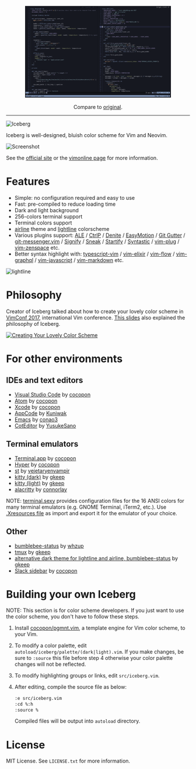 <div align="center">
  <img width="400px" src="https://raw.githubusercontent.com/schoblaska/iceberg.vim/main/screens/schoblaska.png" />

  Compare to <a href="https://raw.githubusercontent.com/schoblaska/iceberg.vim/main/screens/cocopon.png">original</a>.
</div>


----

![Iceberg](https://cocopon.github.io/iceberg.vim/assets/github/20180804/cover.png)

Iceberg is well-designed, bluish color scheme for Vim and Neovim.

![Screenshot](https://cocopon.github.io/iceberg.vim/assets/github/screenshot.png)

See the [official site](https://cocopon.github.io/iceberg.vim/) or the
[vimonline page](https://www.vim.org/scripts/script.php?script_id=4820) for more
information.




# Features
- Simple: no configuration required and easy to use
- Fast: pre-compiled to reduce loading time
- Dark and light background
- 256-colors terminal support
- Terminal colors support
- [airline][airline] theme and [lightline][lightline] colorscheme
- Various plugins support:
  [ALE][ale]
  / [CtrlP][ctrlp]
  / [Denite][denite]
  / [EasyMotion][easymotion]
  / [Git Gutter][git-gutter]
  / [git-messenger.vim][git-messenger.vim]
  / [Signify][signify]
  / [Sneak][sneak]
  / [Startify][startify]
  / [Syntastic][syntastic]
  / [vim-plug][vim-plug]
  / [vim-zenspace][vim-zenspace]
  etc.
- Better syntax highlight with:
  [typescript-vim][typescript-vim]
  / [vim-elixir][vim-elixir]
  / [vim-flow][vim-flow]
  / [vim-graphql][vim-graphql]
  / [vim-javascript][vim-javascript]
  / [vim-markdown][vim-markdown]
  etc.

![lightline](https://user-images.githubusercontent.com/602961/64060996-407cb080-cc0f-11e9-87dd-e5c535815fab.png)




# Philosophy
Creator of Iceberg talked about how to create your lovely color scheme in
[VimConf 2017][vimconf2017], international Vim conference.
[This slides][vimconf-slides] also explained the philosophy of Iceberg.

[![Creating Your Lovely Color Scheme](https://cocopon.github.io/iceberg.vim/assets/github/creating-your-lovely-color-scheme.png)][vimconf-slides]




# For other environments

## IDEs and text editors
- [Visual Studio Code](https://github.com/cocopon/vscode-iceberg-theme)
  by [cocopon]
- [Atom](https://github.com/cocopon/atom-iceberg-syntax/)
  by [cocopon]
- [Xcode](https://github.com/cocopon/xcode-iceberg)
  by [cocopon]
- [AppCode](https://github.com/Kuniwak/iceberg.icls)
  by [Kuniwak](https://github.com/Kuniwak)
- [Emacs](https://github.com/conao3/iceberg-theme.el)
  by [conao3](https://github.com/conao3)
- [CotEditor](https://github.com/YusukeSano/coteditor-iceberg)
  by [YusukeSano](https://github.com/YusukeSano)


## Terminal emulators
- [Terminal.app](https://cocopon.github.io/iceberg.vim/#macosTerminalApp)
  by [cocopon]
- [Hyper](https://github.com/cocopon/hyper-iceberg)
  by [cocopon]
- [st](https://notabug.org/vejetaryenvampir/st-iceberg)
  by [vejetaryenvampir](https://notabug.org/vejetaryenvampir)
- [kitty (dark)](https://gist.github.com/gkeep/9b6f3e86d44542f73b526183095d5c3a)
  by [gkeep](https://github.com/gkeep)
- [kitty (light)](https://gist.github.com/gkeep/3434864a3321fcce7d69e75d6d63888e)
  by [gkeep](https://github.com/gkeep)
- [alacritty](https://github.com/alacritty/alacritty/wiki/Color-schemes#iceberg)
  by [connorlay](https://github.com/connorlay)

NOTE: [terminal.sexy][terminal-sexy] provides configuration files for
the 16 ANSI colors for many terminal emulators (e.g. GNOME Terminal, iTerm2,
etc.). Use [.Xresources file][xresources] as import and export it for
the emulator of your choice.

## Other
- [bumblebee-status](https://github.com/tobi-wan-kenobi/bumblebee-status)
  by [whzup](https://github.com/whzup)
- [tmux](https://github.com/gkeep/iceberg-dark#tmux)
  by [gkeep](https://github.com/gkeep)
- [alternative dark theme for lightline and airline, bumblebee-status](https://github.com/gkeep/iceberg-dark)
  by [gkeep](https://github.com/gkeep)
- [Slack sidebar](https://gist.github.com/cocopon/2acffd70883ceb004c9c3117c34a9673)
  by [cocopon]




# Building your own Iceberg
NOTE: This section is for color scheme developers. If you just want to use the
color scheme, you don't have to follow these steps.

1. Install [cocopon/pgmnt.vim][pgmnt], a template engine for Vim color scheme,
   to your Vim.

2. To modify a color palette, edit `autoload/iceberg/palette/(dark|light).vim`.
   If you make changes, be sure to `:source` this file before step 4 otherwise
   your color palette changes will not be reflected.

3. To modify highlighting groups or links, edit `src/iceberg.vim`.

4. After editing, compile the source file as below:

   ```vim
   :e src/iceberg.vim
   :cd %:h
   :source %
   ```

   Compiled files will be output into `autoload` directory.




# License
MIT License. See `LICENSE.txt` for more information.




[ale]:https://github.com/w0rp/ale
[airline]:https://github.com/vim-airline/vim-airline/
[cocopon]:https://github.com/cocopon
[ctrlp]:https://github.com/ctrlpvim/ctrlp.vim
[denite]:https://github.com/Shougo/denite.nvim
[easymotion]:https://github.com/easymotion/vim-easymotion
[git-gutter]:https://github.com/airblade/vim-gitgutter
[git-messenger.vim]:https://github.com/rhysd/git-messenger.vim
[lightline]:https://github.com/itchyny/lightline.vim
[neovim]:https://neovim.io/
[pgmnt]:https://github.com/cocopon/pgmnt.vim
[signify]:https://github.com/mhinz/vim-signify/
[sneak]:https://github.com/justinmk/vim-sneak
[startify]:https://github.com/mhinz/vim-startify
[syntastic]:https://github.com/vim-syntastic/syntastic
[terminal-sexy]:https://terminal.sexy
[typescript-vim]:https://github.com/leafgarland/typescript-vim
[vim-elixir]:https://github.com/elixir-editors/vim-elixir
[vim-flow]:https://github.com/flowtype/vim-flow
[vim-graphql]:https://github.com/jparise/vim-graphql
[vim-javascript]:https://github.com/pangloss/vim-javascript
[vim-markdown]:https://github.com/tpope/vim-markdown
[vim-plug]:https://github.com/junegunn/vim-plug
[vim-zenspace]:https://github.com/thinca/vim-zenspace
[vimconf-slides]:https://speakerdeck.com/cocopon/creating-your-lovely-color-scheme
[vimconf2017]:https://vimconf.vim-jp.org/2017/
[xresources]:https://gist.github.com/cocopon/1d481941907d12db7a0df2f8806cfd41

